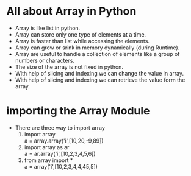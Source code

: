 # All about Array in Python

- Array is like list in python.
- Array can store only one type of elements at a time. 
- Array is faster than list while accessing the elements.
- Array can grow or srink in memory dynamically (during Runtime).
- Array are useful to handle a collection of elements like a group of numbers or characters.
- The size of the array is not fixed in python. 
- With help of slicing and indexing we can change the value in array.
- With help of slicing and indexing we can retrieve the value form the array.


# importing the Array Module
- There are three way to import array
    1. import array <br> a = array.array('i',[10,20,-9,89])
    2. import array as ar <br> a = ar.array('i',[10,2,3,4,5,6])
    3. from array import * <br> a = array('i',[10,2,3,4,4,45,5])
